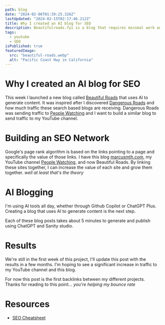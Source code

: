 ```yaml
---
path: blog
date: "2024-02-06T01:39:25.326Z"
lastUpdated: "2024-02-15T02:17:46.212Z"
title: Why I created an AI blog for SEO
description: Beautifulroads.fyi is a blog that requires minimal work and provides outsized returns
tags:
  - youtube
  - SEO
isPublished: true
featuredImage:
  src: "beautiful-roads.webp"
  alt: "Pacific Coast Hwy in California"
---
```


# Why I created an AI blog for SEO

This week I launched a new blog called [Beautiful Roads](https://beautifulroads.fyi) that uses AI to generate content. It was inspired after I discovered [Dangerous Roads](https://dangerousroads.org) and how much traffic these search based blogs are receiving. Dangerous Roads was sending traffic to [People Watching](https://www.youtube.com/@PeopleWatchingMarcus) and I want to build a similar blog to send traffic to my YouTube channel.

# Building an SEO Network

Google's page rank algorithm is based on the links pointing to a page and specifically the value of those links. I have this blog [marcusmth.com](https://marcusmth.com), my YouTube channel [People Watching](https://www.youtube.com/@PeopleWatchingMarcus), and now Beautiful Roads. By linking these sites together, I can increase the value of each site and grow them together. _well at least that's the theory_

# AI Blogging

I'm using AI tools all day, whether through Github Copilot or ChatGPT Plus. Creating a blog that uses AI to generate content is the next step.

Each of these blog posts takes about 5 minutes to generate and publish using ChatGPT and Sanity studio.

# Results

We're still in the first week of this project, I'll update this post with the results in a few months. I'm hoping to see a significant increase in traffic to my YouTube channel and this blog.

For now this post is the first backlinks between my different projects. Thanks for reading to this point... _you're helping my bounce rate_

# Resources

- [SEO Cheatsheet](/cheatsheet/seo-favorites)
